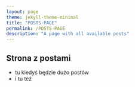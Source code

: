 ```yaml
---
layout: page
theme: jekyll-theme-minimal
title: "POSTS-PAGE"
permalink: /POSTS-PAGE
description: "A page with all available posts"
---
```


## Strona z postami
* tu kiedyś będzie dużo postów
* i tu też

